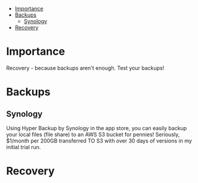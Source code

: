 - [Importance](#importance)
- [Backups](#backups)
  - [Synology](#synology)
- [Recovery](#recovery)

# Importance
Recovery - because backups aren't enough. Test your backups! 
# Backups
## Synology
Using Hyper Backup by Synology in the app store, you can easily backup your local files (file share) to an AWS S3 bucket for pennies! Seriously, $1/month per 200GB transferred TO S3 with over 30 days of versions in my initial trial run. 

# Recovery

